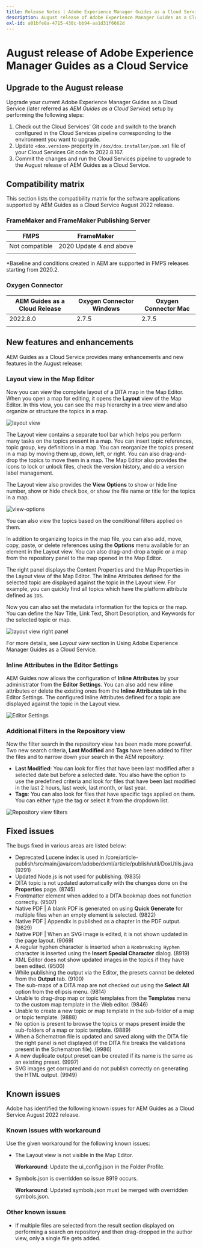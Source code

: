 ```yaml
---
title: Release Notes | Adobe Experience Manager Guides as a Cloud Service, August 2022 release
description: August release of Adobe Experience Manager Guides as a Cloud Service
exl-id: a01bfe8a-4715-438c-bb94-aa1d31f6662d
---
```

# August release of Adobe Experience Manager Guides as a Cloud Service 

## Upgrade to the August release

Upgrade your current Adobe Experience Manager Guides as a Cloud Service (later referred as *AEM Guides as a Cloud Service*) setup by performing the following steps:
1. Check out the Cloud Services' Git code and switch to the branch configured in the Cloud Services pipeline corresponding to the environment you want to upgrade.
2. Update `<dox.version>` property in `/dox/dox.installer/pom.xml` file of your Cloud Services Git code to 2022.8.167.
3. Commit the changes and run the Cloud Services pipeline to upgrade to the August release of AEM Guides as a Cloud Service.

## Compatibility matrix

This section lists the compatibility matrix for the software applications supported by AEM Guides as a Cloud Service August 2022 release. 

### FrameMaker and FrameMaker Publishing Server

| FMPS | FrameMaker |
| --- | --- |
| Not compatible | 2020 Update 4 and above |
| | |

*Baseline and conditions created in AEM are supported in FMPS releases starting from 2020.2.

### Oxygen Connector

| AEM Guides as a Cloud Release | Oxygen Connector Windows | Oxygen Connector Mac | 
| --- | --- | --- |
| 2022.8.0 | 2.7.5 | 2.7.5 | 
|  |  |  |  


## New features and enhancements

AEM Guides as a Cloud Service provides many enhancements and new features in the August release:

### Layout view in the Map Editor

Now you can view the complete layout of a DITA map in the Map Editor. When you open a map for editing, it opens the **Layout** view of the Map Editor. In this view, you can see the map hierarchy in a tree view and also organize or structure the topics in a map. 

![layout view](assets/layout-view-map.png)

The Layout view contains a separate tool bar which helps you perform many tasks on the topics present in a map. 
You can insert topic references, topic group, key definitions in a map. You can reorganize the topics present in a map by moving them up, down, left, or right. You can also drag-and-drop the topics to move them in a map. The Map Editor also provides the icons to  lock or unlock files, check the version history, and do a version label management. 


The Layout view also provides the **View Options** to show or hide line number, show or hide check box, or show the file name or title  for the topics in a map.


![view-options](assets/view-options.png)

You can also view the topics based on the conditional filters applied on them.

In addition to organizing topics in the map file, you can also add, move, copy, paste, or delete references using the **Options** menu available for an element in the Layout view. You can also drag-and-drop a topic or a map from the repository panel to the map opened in the Map Editor.

The right panel displays the Content Properties and the Map Properties in the Layout view of the Map Editor. The Inline Attributes defined for the selected topic are displayed against the topic in the Layout view. For example, you can quickly find all topics which have the platform attribute defined as `IOS`.

Now you can also set the metadata information for the topics or the map. You can define the Nav Title, Link Text, Short Description, and Keywords for the selected topic or map. 

![layout view right panel](assets/layout-inline-attributes.png)

For more details, see *Layout view* section in Using Adobe Experience Manager Guides as a Cloud Service.

### Inline Attributes in the Editor Settings

AEM Guides now allows the configuration of **Inline Attributes** by your administrator from the **Editor Settings**. You can also add new inline attributes or delete the existing ones from the **Inline Attributes** tab in the Editor Settings. 
The configured Inline Attributes defined for a topic are displayed against the topic in the Layout view. 

![Editor Settings](assets/editor-settings-inline-attributes.png)


### Additional Filters in the Repository view

Now the filter search in the repository view has been made more powerful. Two new search criteria, **Last Modified** and **Tags** have been added to filter the files and to narrow down your search in the AEM repository:
* **Last Modified**: You can look for files that have been last modified after a selected date but before a selected date. You also have the option to use the predefined criteria  and look for files that have been last modified in the last 2 hours, last week, last month, or last year.
* **Tags**: You can also look for files that have specific tags applied on them. You can either type the tag or select it from the dropdown list.
 
![Repository view filters](assets/repo-filter-search.png)


## Fixed issues

The bugs fixed in various areas are listed below:

* Deprecated Lucene index is used in  /core/article-publish/src/main/java/com/adobe/dxml/article/publish/util/DoxUtils.java  (9291)
* Updated Node.js is not used for publishing. (9835) 
* DITA topic is not updated automatically with the changes done on the **Properties** page. (8745)
* Frontmatter element when added to a DITA bookmap does not function correctly. (9507)
* Native PDF | A blank PDF is generated on using **Quick Generate** for multiple files when an empty element is selected. (9822)
* Native PDF | Appendix is published as a chapter in the PDF output. (9829) 
* Native PDF | When an SVG image is edited, it is not shown updated in the page layout. (9069)
* A regular hyphen character is inserted when a `Nonbreaking Hyphen` character is inserted using the **Insert Special Character** dialog. (8919)
* XML Editor does not show updated images in the topics if they have been edited. (9500)
* While publishing the output via the Editor, the presets cannot be deleted from the **Output** tab. (9100)
* The sub-maps of a DITA map are not checked out using the **Select All** option from the ellipsis menu. (9814)
* Unable to drag-drop map or topic templates from the **Templates** menu to the custom map template in the Web editor. (9846)
* Unable to create a new topic or map template in the sub-folder of a map or topic template. (9888)
* No option is present to browse the topics or maps present inside the sub-folders of a map or topic template. (9889)
* When a Schematron file is updated and saved along with the DITA file the right panel is not displayed (if the DITA file breaks the validations present in the Schematron file). (9986)
* A new duplicate output preset can be created if its name is the same as an existing preset. (9997)
* SVG images get corrupted and do not publish correctly on generating the HTML output. (9949)


## Known issues

Adobe has identified the following known issues for AEM Guides as a Cloud Service August 2022 release.

### Known issues with workaround

Use the given workaround for the following known issues:

* The Layout view is not visible in the Map Editor.

  **Workaround**: Update the ui_config.json in the Folder Profile.

* Symbols.json is overridden so issue 8919 occurs.

    **Workaround**: Updated symbols.json must be merged with overridden symbols.json.

### Other known issues

* If multiple files are selected from the result section displayed on performing a search on repository and then drag-dropped in the author view, only a single file gets added.
